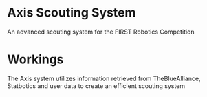 # Axis Scouting System

An advanced scouting system for the FIRST Robotics Competition

# Workings

The Axis system utilizes information retrieved from TheBlueAlliance, Statbotics and user data to create an efficient scouting system
